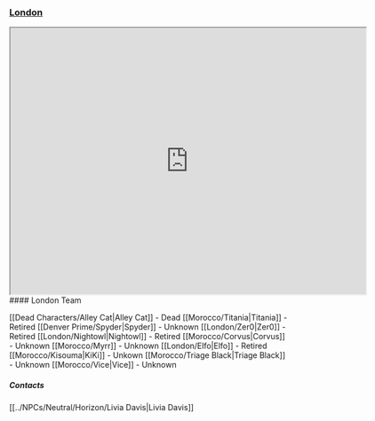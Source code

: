 ###  [London](https://www.google.com/maps/d/u/0/edit?mid=1T-XvWV-CvoD--SYnhAvub1hFnB7kDINF&usp=sharing)
<iframe src="https://www.google.com/maps/d/embed?mid=1T-XvWV-CvoD--SYnhAvub1hFnB7kDINF&ehbc=2E312F" width="640" height="480"></iframe>
#### London Team

[[Dead Characters/Alley Cat|Alley Cat]] - Dead
[[Morocco/Titania|Titania]] - Retired
[[Denver Prime/Spyder|Spyder]] - Unknown
[[London/Zer0|Zer0]] - Retired
[[London/Nightowl|Nightowl]] - Retired
[[Morocco/Corvus|Corvus]] - Unknown
[[Morocco/Myrr]] - Unknown
[[London/Elfo|Elfo]] - Retired
[[Morocco/Kisouma|KiKi]] - Unkown
[[Morocco/Triage Black|Triage Black]] - Unknown
[[Morocco/Vice|Vice]] - Unknown

##### Contacts
[[../NPCs/Neutral/Horizon/Livia Davis|Livia Davis]]